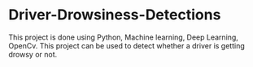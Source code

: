 # Driver-Drowsiness-Detections
This project is done using Python, Machine learning, Deep Learning, OpenCv. This project can be used to detect whether a driver is getting drowsy or not.
